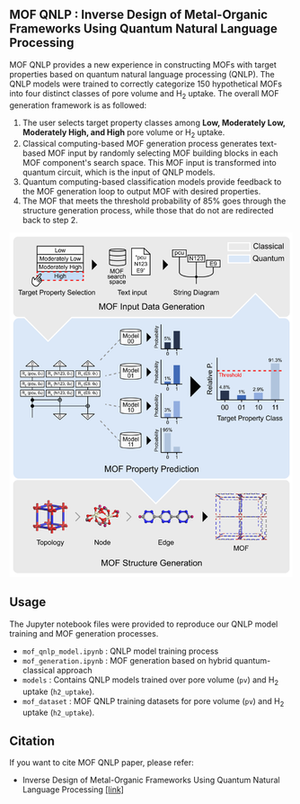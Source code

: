 ## MOF QNLP : Inverse Design of Metal-Organic Frameworks Using Quantum Natural Language Processing

MOF QNLP provides a new experience in constructing MOFs with target properties based on quantum natural language processing (QNLP). The QNLP models were trained to correctly categorize 150 hypothetical MOFs into four distinct classes of pore volume and H<sub>2</sub> uptake. The overall MOF generation framework is as followed:

1. The user selects target property classes among **Low, Moderately Low, Moderately High, and High** pore volume or H<sub>2</sub> uptake. 
2. Classical computing-based MOF generation process generates text-based MOF input by randomly selecting MOF building blocks in each MOF component's search space. This MOF input is transformed into quantum circuit, which is the input of QNLP models.
3. Quantum computing-based classification models provide feedback to the MOF generation loop to output MOF with desired properties. 
4. The MOF that meets the threshold probability of 85% goes through the structure generation process, while those that do not are redirected back to step 2.

![MOF generation process](https://github.com/shinyoung3/MOF_QNLP/blob/main/image/MOF_QNLP_process.jpg)


## Usage

The Jupyter notebook files were provided to reproduce our QNLP model training and MOF generation processes. 

- `mof_qnlp_model.ipynb` : QNLP model training process
- `mof_generation.ipynb` : MOF generation based on hybrid quantum-classical approach
- `models` : Contains QNLP models trained over pore volume (`pv`) and H<sub>2</sub> uptake (`h2_uptake`).
- `mof_dataset` : MOF QNLP training datasets for pore volume (`pv`) and H<sub>2</sub> uptake (`h2_uptake`).



## Citation

If you want to cite MOF QNLP paper, please refer: 

- Inverse Design of Metal-Organic Frameworks Using Quantum Natural Language Processing [[link]](https://arxiv.org/abs/2405.11783)

  



